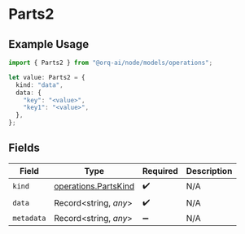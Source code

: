 # Parts2

## Example Usage

```typescript
import { Parts2 } from "@orq-ai/node/models/operations";

let value: Parts2 = {
  kind: "data",
  data: {
    "key": "<value>",
    "key1": "<value>",
  },
};
```

## Fields

| Field                                                        | Type                                                         | Required                                                     | Description                                                  |
| ------------------------------------------------------------ | ------------------------------------------------------------ | ------------------------------------------------------------ | ------------------------------------------------------------ |
| `kind`                                                       | [operations.PartsKind](../../models/operations/partskind.md) | :heavy_check_mark:                                           | N/A                                                          |
| `data`                                                       | Record<string, *any*>                                        | :heavy_check_mark:                                           | N/A                                                          |
| `metadata`                                                   | Record<string, *any*>                                        | :heavy_minus_sign:                                           | N/A                                                          |